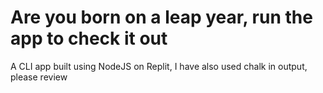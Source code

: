 
# Are you born on a leap year, run the app to check it out

A CLI app built using NodeJS on Replit, I have also used chalk in output, please review

